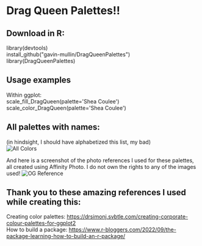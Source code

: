 # Drag Queen Palettes!!

## Download in R:
library(devtools)   
install_github("gavin-mullin/DragQueenPalettes")     
library(DragQueenPalettes)

## Usage examples
Within ggplot:    
scale_fill_DragQueen(palette='Shea Coulee')     
scale_color_DragQueen(palette='Shea Coulee')

## All palettes with names:
(in hindsight, I should have alphabetized this list, my bad)    
![All Colors](https://user-images.githubusercontent.com/127583678/224606552-09555a16-8eb7-4db3-a9f0-b2c31f448891.png)   

And here is a screenshot of the photo references I used for these palettes, all created using Affinity Photo. I do not own the rights to any of the images used!
![OG Reference](https://user-images.githubusercontent.com/127583678/224606626-d13e50df-bffb-4c60-8cea-a07b2a01380b.png)

## Thank you to these amazing references I used while creating this:
Creating color palettes: https://drsimonj.svbtle.com/creating-corporate-colour-palettes-for-ggplot2    
How to build a package: https://www.r-bloggers.com/2022/09/the-package-learning-how-to-build-an-r-package/   
